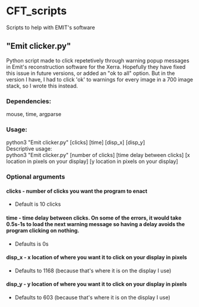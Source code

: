 # CFT_scripts
Scripts to help with EMIT's software

## "Emit clicker.py"
Python script made to click repetetively through warning popup messages in Emit's reconstruction software for the Xerra.
Hopefully they have fixed this issue in future versions, or added an "ok to all" option.  But in the version I have, I had to click 'ok' to warnings for every image in a 700 image stack, so I wrote this instead.

### Dependencies:
mouse, time, argparse

### Usage:  
python3 "Emit clicker.py" [clicks] [time] [disp_x] [disp_y]  
Descriptive usage:  
python3 "Emit clicker.py" [number of clicks] [time delay between clicks] [x location in pixels on your display] [y location in pixels on your display]

### Optional arguments  
#### clicks - number of clicks you want the program to enact  
* Default is 10 clicks

#### time - time delay between clicks.  On some of the errors, it would take 0.5s-1s to load the next warning message so having a delay avoids the program clicking on nothing.  
* Defaults is 0s

#### disp_x - x location of where you want it to click on your display in pixels  
* Defaults to 1168 (because that's where it is on the display I use)

#### disp_y - y location of where you want it to click on your display in pixels  
* Defaults to 603 (because that's where it is on the display I use)  
